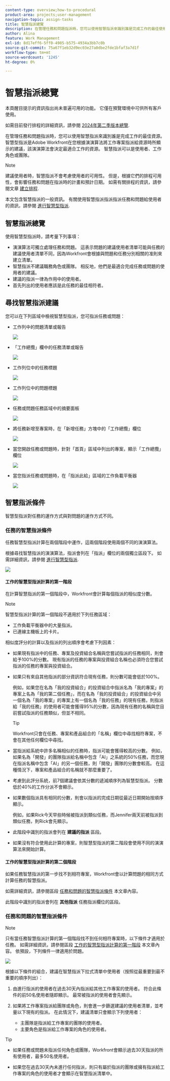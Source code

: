 ```yaml
---
content-type: overview;how-to-procedural
product-area: projects;user-management
navigation-topic: assign-tasks
title: 智慧指派總覽
description: 在管理任務和問題指派時，您可以使用智慧指派來識別誰是完成工作的最佳使用者。 智慧型指派是Adobe Workfront在您根據演演算法將工作專案指派給資源時所顯示的建議，該演演算法會決定最適合工作的資源。
author: Alina
feature: Work Management
exl-id: 8d17eff6-5ff0-4985-b575-4934a3bb7c0b
source-git-commit: 75a67f1eb32d9ec03e27a0dbe2fde1bfaf3a7d1f
workflow-type: tm+mt
source-wordcount: '1245'
ht-degree: 0%

---
```


# 智慧指派總覽


<span class="preview">本頁醒目提示的資訊指出尚未普遍可用的功能。 它僅在預覽環境中可供所有客戶使用。</span>

<span class="preview">如需目前發行排程的詳細資訊，請參閱 [2024年第二季版本總覽](/help/quicksilver/product-announcements/product-releases/24-q2-release-activity/24-q2-release-overview.md).</span>


在管理任務和問題指派時，您可以使用智慧指派來識別誰是完成工作的最佳資源。 智慧型指派是Adobe Workfront在您根據演演算法將工作專案指派給資源時所顯示的建議，該演演算法會決定最適合工作的資源。 智慧指派可以是使用者、工作角色或團隊。

>[!NOTE]
>
>建議使用者時，智慧指派不會考慮使用者的可用性。 但是，根據它們的排程可用性，會影響任務和問題在指派時的計畫和預計日期。 如需有關排程的資訊，請參閱文章 [建立排程](../../../administration-and-setup/set-up-workfront/configure-timesheets-schedules/create-schedules.md).

本文包含智慧指派的一般資訊。 有關使用智慧指派指派指派任務和問題給使用者的資訊，請參閱 [進行智慧型指派](../../../manage-work/tasks/assign-tasks/make-smart-assignments.md).

## 智慧指派總覽

使用智慧型指派時，請考量下列事項：

* 演演算法可獨立處理任務和問題。 這表示問題的建議使用者清單可能與任務的建議使用者清單不同，因為Workfront會根據與問題和任務分別相關的准則來建立清單。
* 智慧指派不建議職務角色或團隊。 相反地，他們是最適合完成任務或問題的使用者的建議。
* 建議的指派一律為作用中的使用者。
* 首先列出的使用者應該是此任務的最佳相符者。

## 尋找智慧指派建議

您可以在下列區域中檢視智慧型指派，您可指派任務或問題：

* 工作列中的問題清單或報告

  ![](assets/smart-assignments-issue-list.png)

* <span class="preview">「工作總攬」欄中的任務清單或報告 </span>

  <span class="preview">![](assets/smart-assignments-task-list.png)</span>

* <span class="preview">工作列位中的任務標題</span>

  <span class="preview">![](assets/smart-assignments-task-header-nwe-350x302.png)</span>

* 工作列位中的問題標題

  ![](assets/smart-assignments-issue-header.png)

* 任務或問題任務區域中的摘要面板

  ![](assets/smart-assignments-summary-panel-nwe-350x332.png)

* <span class="preview">將任務新增至專案時，在「新增任務」方塊中的「工作總攬」欄位</span>

  <span class="preview">![](assets/smart-assignments-new-task-modal.png)</span>

* 當您開啟任務或問題時，針對「首頁」區域中列出的專案，顯示「工作總攬」欄位

  ![](assets/smart-assignments-in-home-nwe-350x216.png)

* 當您指派任務或問題時，在「指派此給」區域的工作負載平衡器

  ![](assets/smart-assignments-workload-balancer-bulk-assignments.png)


## 智慧指派條件

<div class="preview">

智慧型指派對任務的運作方式與對問題的運作方式不同。

### 任務的智慧指派條件

任務智慧型指派計算在兩個階段中運作，這兩個階段使用兩個不同的演演算法。

根據尋找智慧指派的演演算法，指派會列在「指派」欄位的兩個獨立區段下。 如需詳細資訊，請參閱 [進行智慧型指派](/help/quicksilver/manage-work/tasks/assign-tasks/make-smart-assignments.md).

![](assets/smart-assignments-task-list.png)

#### 工作的智慧型指派計算的第一階段

在計算智慧指派的第一個階段中，Workfront會計算每個指派的相似度分數。

>[!NOTE]
>
>智慧型指派計算的第一個階段不適用於下列任務區域：
>
>* 工作負載平衡器中的大量指派。
>* 已連線主機板上的卡片。


相似度評分的計算以及指派的列出順序會考慮下列因素：

* 如果現有指派中的任務、專案及投資組合名稱與您嘗試指派的任務相同，則會給予100%的分數。 現有指派的任務的專案與投資組合名稱也必須符合您嘗試指派的任務的專案與投資組合。

* 如果只有來自其他指派的部分資訊符合現有任務，則分數可能會低於100%。

  例如，如果您在名為「我的投資組合」的投資組合中指派名為「我的專案」的專案上名為「我的第二個任務」，而在名為「我的投資組合」的投資組合中另一個名為「我的專案」的專案上有一個名為「我的任務」的現有任務，則指派給「我的任務」的使用者可能會獲得95%的分數，因為現有任務的名稱與您目前嘗試指派的任務類似，但並不相同。

  >[!TIP]
  >
  >  Workfront只會在任務、專案和產品組合的「名稱」欄位中尋找相符專案，不會在其他任何欄位中尋找。

* 當指派給系統中許多名稱相似的任務時，指派可能會獲得較高的分數。 例如，如果名為「開發」的團隊指派給名稱中包含「AI」之系統的50%任務，而您現在指派名稱中包含「AI」的另一個任務，則「開發」團隊的分數會較高。 在這種情況下，專案和產品組合的名稱就不那麼重要了。

* 考慮到此評分系統，前7個建議會依其分數的遞減順序列為智慧型指派。 分數低於40%的工作分派不會顯示。

* 如果數個指派具有相同的分數，則會以指派的完成日期從最近日期開始按順序顯示。

  例如，如果Rick今天早些時候被指派到類似任務，而Jennifer兩天前被指派到類似任務，則Rick會先顯示。

* 此階段中識別的指派會列在 **建議的指派** 區段。

* 如果沒有符合使用此計算的專案，則智慧型指派的第二階段會使用不同的演演算法來開始計算。

#### 工作的智慧型指派計算的第二個階段

如果任務智慧指派的第一步找不到相符專案，Workfront會以計算問題的相同方式計算任務的智慧指派。

如需詳細資訊，請參閱區段 [任務和問題的智慧指派條件](#smart-assignments-criteria-for-tasks-and-issues) 本文章內容。

此階段中識別的指派會列在 **其他指派** 任務指派欄位的區段。 <!--update this to "Other assignments"-->

### 任務和問題的智慧指派條件

</div>

>[!NOTE]
>
><span class="preview">只有當任務智慧指派計算的第一個階段找不到任何相符專案時，以下條件才適用於任務。 如需詳細資訊，請參閱區段 [工作的智慧型指派計算的第一階段](#first-phase-of-smart-assignment-calculation-for-tasks) 本文章內容。 依預設，下列條件一律適用於問題。 </span>

![](assets/smart-assignments-issue-header.png)

根據以下條件的組合，建議在智慧指派下拉式清單中使用者（按照從最重要到最不重要的順序列出）：

1. 由進行指派的使用者在過去30天內指派給其他工作專案的使用者。 符合此條件的前50名使用者隨即顯示。 最常被指派的使用者會先顯示。

2. 如果將工作專案指派給團隊或角色，則會進一步篩選建議的使用者清單，並考量以下現有的指派。 在此情況下，建議清單只會顯示下列使用者：

   * 主團隊是指派給工作專案的團隊的使用者。
   * 主要角色是指派給工作專案的角色的使用者。

>[!TIP]
>
>* 如果任務或問題未指派任何角色或團隊，Workfront會顯示過去30天指派的所有使用者，最多50名使用者。
>
>* 如果您在過去30天內未進行任何指派，則只有屬於指派的團隊或擁有指派給工作專案的角色的使用者才會顯示在智慧指派清單中。

<!--the commented out piece in the tip above was live before but I am not totally sure that smart assignments look at your team. I think they look JUST at the team/ role assigned to the work item; see this help site request for more info: https://experience.adobe.com/#/@adobeinternalworkfront/so:hub-Hub/workfront/issue/62fd222200037eb87572c5b6ad6bf53e/overview -->
<!--
<div data-mc-conditions="QuicksilverOrClassic.Draft mode">
<div>
<h3>Smart assignments criteria for the Production environment</h3>
<p>(NOTE: drafted,this was the case BEFORE we updated the logic in the WB - with the 21.4 release)</p>
</div>
<p>Smart assignments display on tasks and issues when the following conditions are met:</p>
<ul>
<li>The task or issue is subordinate to a parent task or issue that has a user, team, or job role currently assigned. </li>
</ul>
<p>Smart assignments display the top twenty recommendations based on a proprietary algorithm that uses your own team information.</p>
<p>Users are recommended in the smart assignments drop-down list based on a combination of the following criteria (listed in order from most important to least important):</p>
<ul>
<li>The user has the team assigned to the task or issue designated as their Home Team</li>
<li>The user is also assigned to the parent task</li>
<li>The user has the same primary job role as is currently assigned to the task or issue</li>
<li>The user has the team assigned to the parent task or issue designated as their Home Team</li>
<li>The user is associated with the same primary job role currently assigned to the parent task</li>
<li>The user is a member of the same team as the user who assigned the task or issue and the team is designated as their Home Team</li>
<li>The user is a member of the same Home Group as the user who is assigning the task or issue</li>
<li>The user has the same primary job role as the user who is assigning the task or issue.</li>
</ul>
</div>
-->

<!--
<div data-mc-conditions="QuicksilverOrClassic.Draft mode">
<h2>Make smart assignments</h2>
<p>(NOTE:&nbsp;this was moved to its own article: make-smart-assignments.) </p>
<p>Smart assignments are available in most locations where you can make assignments in Workfront.</p>
<p>You can use smart assignments on tasks and issues that have previously been assigned to a job role or a team.</p> <note type="note">
You must have a Plan or a Work license and have at least Contribute permissions to a task or an issue to be able to make assignments to the task or the issue. You must have the Make Assignments option enabled in your permission level to make assignments.
</note>
<p>To use smart assignments:</p>
<ol>
<li value="1">Navigate to an issue or a task and click one of the following fields to edit them: <br>
<ul>
<li><p data-mc-conditions="QuicksilverOrClassic.Quicksilver">The <strong>Assignments</strong> field in the task or issue header</p></li>
<li>The <strong>Assignments</strong> field of a task or issue list using in-line editing in a task or issue list. </li>
<li>The <strong>Assignee</strong> field after you have clicked <strong>Advanced</strong> from a task or an issue. </li>
</ul></li>
<li value="2"> <p>Place your cursor in the assignment field, and wait for two seconds, then the <strong>Suggestions</strong> list is displayed.</p> <p>Users displayed in this list are the smart assignment suggestions for the task or the issue.<br></p> <p> <img src="assets/nwe-smart-assignment-suggestions-350x160.png" style="width: 350;height: 160;" data-mc-conditions="QuicksilverOrClassic.Quicksilver"> </p> </li>
<li value="3"> <p>Select the user in the recommendations list by clicking their name. </p> <p>If there are no suggestions, the suggestion list does not open.</p> </li>
<li value="4">(Optional) If you do not want to use one of the recommended users from the smart assignments list, start typing the name of the desired user and select the name when it appears in the list.</li>
<li value="5">Click <strong>Enter</strong> to make the assignment. </li>
</ol>
</div>
-->
